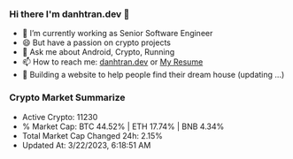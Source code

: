 ### Hi there I'm danhtran.dev 👋

- 🔭 I’m currently working as Senior Software Engineer
- 😄 But have a passion on crypto projects
- 💬 Ask me about Android, Crypto, Running 
- 📫 How to reach me: <a href="https://danhtran.dev" target="_blank">danhtran.dev</a> or <a href="Dan-Resume.pdf" target="_blank">My Resume</a>
- 🌱 Building a website to help people find their dream house (updating ...)

### Crypto Market Summarize
- Active Crypto: 11230
- % Market Cap: BTC 44.52% | ETH 17.74% | BNB 4.34%
- Total Market Cap Changed 24h: 2.15%
- Updated At: 3/22/2023, 6:18:51 AM
